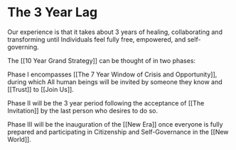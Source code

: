 # The 3 Year Lag

Our experience is that it takes about 3 years of healing, collaborating and transforming until Individuals feel fully free, empowered, and self-governing. 

The [[10 Year Grand Strategy]] can be thought of in two phases: 

Phase I encompasses [[The 7 Year Window of Crisis and Opportunity]], during which All human beings will be invited by someone they know and [[Trust]] to [[Join Us]]. 

Phase II will be the 3 year period following the acceptance of [[The Invitation]] by the last person who desires to do so. 

Phase III will be the inauguration of the [[New Era]] once everyone is fully prepared and participating in Citizenship and Self-Governance in the [[New World]]. 